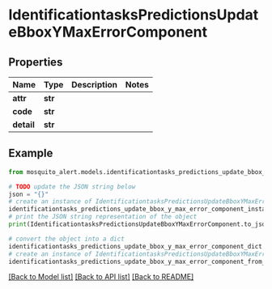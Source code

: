 # IdentificationtasksPredictionsUpdateBboxYMaxErrorComponent


## Properties

Name | Type | Description | Notes
------------ | ------------- | ------------- | -------------
**attr** | **str** |  | 
**code** | **str** |  | 
**detail** | **str** |  | 

## Example

```python
from mosquito_alert.models.identificationtasks_predictions_update_bbox_y_max_error_component import IdentificationtasksPredictionsUpdateBboxYMaxErrorComponent

# TODO update the JSON string below
json = "{}"
# create an instance of IdentificationtasksPredictionsUpdateBboxYMaxErrorComponent from a JSON string
identificationtasks_predictions_update_bbox_y_max_error_component_instance = IdentificationtasksPredictionsUpdateBboxYMaxErrorComponent.from_json(json)
# print the JSON string representation of the object
print(IdentificationtasksPredictionsUpdateBboxYMaxErrorComponent.to_json())

# convert the object into a dict
identificationtasks_predictions_update_bbox_y_max_error_component_dict = identificationtasks_predictions_update_bbox_y_max_error_component_instance.to_dict()
# create an instance of IdentificationtasksPredictionsUpdateBboxYMaxErrorComponent from a dict
identificationtasks_predictions_update_bbox_y_max_error_component_from_dict = IdentificationtasksPredictionsUpdateBboxYMaxErrorComponent.from_dict(identificationtasks_predictions_update_bbox_y_max_error_component_dict)
```
[[Back to Model list]](../README.md#documentation-for-models) [[Back to API list]](../README.md#documentation-for-api-endpoints) [[Back to README]](../README.md)


